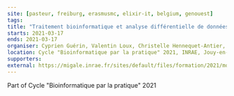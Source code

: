 ```yaml
---
site: [pasteur, freiburg, erasmusmc, elixir-it, belgium, genouest]
tags:
title: "Traitement bioinformatique et analyse différentielle de données d'expression RNA-seq sous Galaxy"
starts: 2021-03-17
ends: 2021-03-17
organiser: Cyprien Guérin, Valentin Loux, Christelle Hennequet-Antier, Julie Aubert
location: Cycle "Bioinformatique par la pratique" 2021, INRAE, Jouy-en-Josas, France
supporters:
external: https://migale.inrae.fr/sites/default/files/formation/2021/module23.pdf
---
```


Part of Cycle "Bioinformatique par la pratique" 2021
